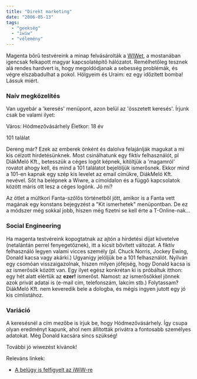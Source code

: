```yaml
---
title: "Direkt marketing"
date: "2006-05-13"
tags: 
  - "geekség"
  - "iwiw"
  - "vélemény"
---
```


Magenta bőrű testvéreink a minap felvásárolták a [WIWet](http://www.iwiw.hu/), a mostanában igencsak felkapott magyar kapcsolatépítő hálózatot. Remélhetőleg tesznek alá rendes hardvert is, hogy megoldódjanak a sebesség problémák, és végre elszabadulhat a pokol. Hölgyeim és Uraim: ez egy időzített bomba! Lássuk miért.

### Naív megközelítés

Van ugyebár a 'keresés' menüpont, azon belül az 'összetett keresés'. Írjunk csak be valami ilyet:

Város: Hódmezővásárhely Életkor: 18 év

101 találat

Dereng már? Ezek az emberek önként és dalolva felajánlják magukat a mi kis célzott hirdetésünknek. Most csinálhatunk egy fiktív felhasználót, pl DiákMeló Kft., betesszük a céges logót képnek, kitöltjük a 'magamról' rovatot ahogy kell, és mind a 101 találatot bejelöljük ismerősnek. Ekkor mind a 101-en kapnak egy szép kis levelet az email címükre, DiákMeló Kft. nevével. Sőt ha belépnek a Wiwre, a címoldalon és a függő kapcsolatok között máris ott lesz a céges logónk. Jó mi?

Az ötlet a múltkori Fanta-szőlős történetből jött, amikor is a Fanta vett magának egy konstans bejegyzést a "Kit ismerhetek" menüpontban. De ez a módszer még sokkal jobb, hiszen még fizetni se kell érte a T-Online-nak...

### Social Engineering

Ha magenta testvéreink kopogtatnak az ajtón a hirdetési díjat követelve (netalántán perrel fenyegetőznek), itt a kicsit bővített változat. A fiktív felhasználó legyen valami vicces személy (pl. Chuck Norris, Jockey Ewing, Donald kacsa vagy akárki.) Ugyanígy jelöljük be a 101 felhasználót. Nyilván egy csomóan visszaigazolnak, hiszen milyen jófejség, hogy Donald kacsa is az ismerősök között van. Egy ilyet egész konkrétan ki is próbáltuk itthon: egy hét alatt elértük az **ezer!** ismerőst. Namost: az ismerősökkel jönnek azok privát adatai is (e-mail cím, telefonszám, lakcím stb.) Folytassam? DiákMeló Kft. nem keveredik bele a dologba, és mégis ingyen jutott egy jó kis címlistához.

### Variáció

A keresésnél a cím mezőbe is írjuk be, hogy Hódmezővásárhely. Így csupa olyan eredményt kapunk, ahol nem állították privátra a fontosabb személyes adatokat. Még Donald kacsára sincs szükség!

További jó wiwezést kívánok!

Releváns linkek:

- [A belügy is felfigyelt az iWiW-re](http://index.hu/tech/net/iwiw060518/)
